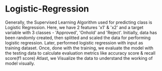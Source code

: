 # Logistic-Regression
Generally, the Supervised Learning Algorithm used for predicting class is Logistic Regression. Here, we have 2 features 'x1' & 'x2' and a target variable with 3 classes - 'Approved', 'Onhold' and 'Reject'.
 Initially, data has been randomly created, then splitted and scaled the data for performing logistic regression. Later, performed logistic regression with input as training dataset. Once, done with the training, we evaluate the model with the testing data to calculate evaluation metrics like accuracy score & recall score(f1 score)
Atlast, we Visualize the data to understand the working of model visually.
